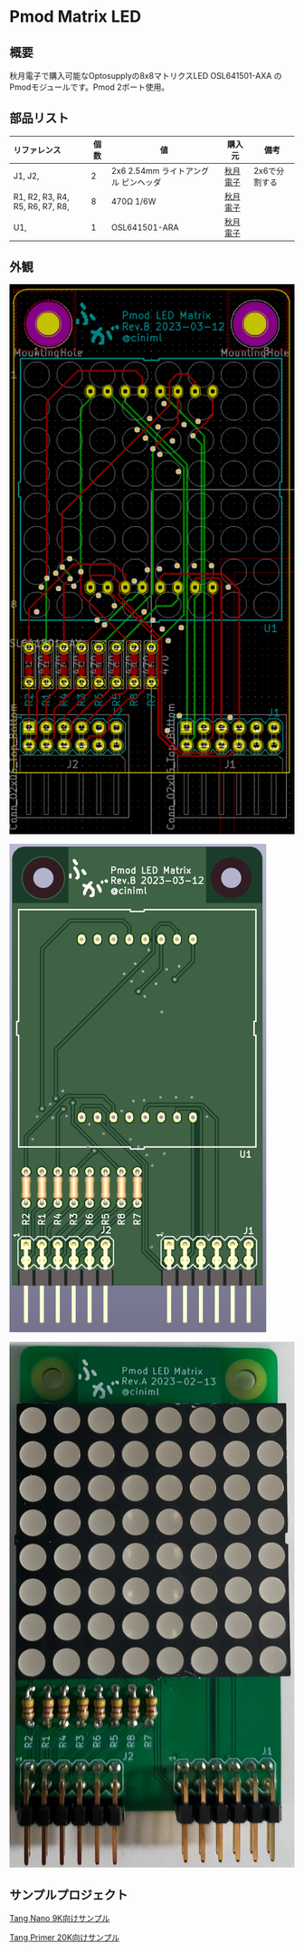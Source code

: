 # Pmod Matrix LED

## 概要

秋月電子で購入可能なOptosupplyの8x8マトリクスLED OSL641501-AXA のPmodモジュールです。Pmod 2ポート使用。

## 部品リスト

| リファレンス                    | 個数 | 値                                   | 購入元                                                    | 備考          |
| :------------------------------ | ---- | ------------------------------------ | --------------------------------------------------------- | ------------- |
| J1, J2,                         | 2    | 2x6 2.54mm ライトアングル ピンヘッダ | [秋月電子](https://akizukidenshi.com/catalog/g/gC-00148/) | 2x6で分割する |
| R1, R2, R3, R4, R5, R6, R7, R8, | 8    | 470Ω 1/6W                            | [秋月電子](https://akizukidenshi.com/catalog/g/gR-16471/) |               |
| U1,                             | 1    | OSL641501-ARA                        | [秋月電子](OSL641501-AXA)                                 |               |

## 外観

![ボード画像1](./doc/Pmod_MatrixLED_board.png)

![ボード画像2](./doc/Pmod_MatrixLED_board_3d.png)

![ボード写真](./doc/Pmod_MatrixLED_board_photo.jpg)

## サンプルプロジェクト

[Tang Nano 9K向けサンプル](https://github.com/ciniml/fpga_samples/tree/main/eda/cpu_matrix_led/src/tangnano9k_pmod)

[Tang Primer 20K向けサンプル](https://github.com/ciniml/fpga_samples/tree/main/eda/cpu_matrix_led/src/tangnano9k_pmod)
